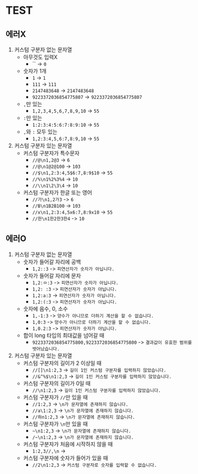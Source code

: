 # TEST

## 에러X
1. 커스텀 구분자 없는 문자열
	- 아무것도 입력X
		* `` -> `0`
	- 숫자가 1개
		* `1` -> `1`
		* `111` -> `111`
		* `2147483648` -> `2147483648`
        * `9223372036854775807` -> `9223372036854775807`
	- `,`만 있는
		* `1,2,3,4,5,6,7,8,9,10` -> `55`
	- `:`만 있는
		* `1:2:3:4:5:6:7:8:9:10` -> `55`
	- `,`와 `:` 모두 있는
		* `1,2:3:4,5,6:7,8:9,10` -> `55`
2. 커스텀 구분자 있는 문자열
	- 커스텀 구분자가 특수문자
		* `//@\n1,2@3` -> `6`
		* `//@\n1@2@100` -> `103`
		* `//$\n1,2:3:4,5$6:7,8:9$10` -> `55`
		* `//%\n1%2%3%4` -> `10`
		* `//\\n1\2\3\4` -> `10`
	- 커스텀 구분자가 한글 또는 영어
		* `//가\n1,2가3` -> `6`
		* `//B\n1B2B100` -> `103`
		* `//x\n1,2:3:4,5x6:7,8:9x10` -> `55`
		* `//한\n1한2한3한4` -> `10`

## 에러O
1. 커스텀 구분자 없는 문자열
	- 숫자가 들어갈 자리에 공백
		* `1,2::3` -> `피연산자가 숫자가 아닙니다.`
	- 숫자가 들어갈 자리에 문자
		* `1,2:ㅁ:3` -> `피연산자가 숫자가 아닙니다.`
		* `1,2: :3` -> `피연산자가 숫자가 아닙니다.`
		* `1,2:a:3` -> `피연산자가 숫자가 아닙니다.`
		* `1,2:(:3` -> `피연산자가 숫자가 아닙니다.`
	- 숫자에 음수, 0, 소수
        * `1,-1:3` -> `양수가 아니므로 더하기 계산을 할 수 없습니다.`
        * `1,0:3` -> `양수가 아니므로 더하기 계산을 할 수 없습니다.`
        * `1,0.2:3` -> `피연산자가 숫자가 아닙니다.`
    - 합이 long 타입의 최대값을 넘어갈 때
        * `9223372036854775800,9223372036854775800` -> `결과값이 유효한 범위를 벗어났습니다.`
2. 커스텀 구분자 있는 문자열
	- 커스텀 구분자의 길이가 2 이상일 때
		* `//[]\n1:2,3` -> `길이 1인 커스텀 구분자를 입력하지 않았습니다.`
		* `//&^%$\n1:2,3` -> `길이 1인 커스텀 구분자를 입력하지 않았습니다.`
    - 커스텀 구분자의 길이가 0일 때
		* `//\n1:2,3` -> `길이 1인 커스텀 구분자를 입력하지 않았습니다.`
	- 커스텀 구분자가 `//`만 있을 때
		* `//1:2,3` -> `\n가 문자열에 존재하지 않습니다.`
		* `//a\1:2,3` -> `\n가 문자열에 존재하지 않습니다.`
		* `//하n1:2,3` -> `\n가 문자열에 존재하지 않습니다.`
    - 커스텀 구분자가 `\n`만 있을 때
		* `~\n1:2,3` -> `\n가 문자열에 존재하지 않습니다.`
		* `/~\n1:2,3` -> `\n가 문자열에 존재하지 않습니다.`
    - 커스텀 구분자가 처음에 시작하지 않을 때
        * `1:2,3//,\n` -> 
	- 커스텀 구분자에 숫자가 들어가 있을 때
		* `//2\n1:2,3` -> `커스텀 구분자로 숫자를 입력할 수 없습니다.`